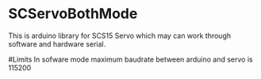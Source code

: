 # SCServoBothMode
This is arduino library for SCS15 Servo which may can work through software and hardware serial.

#Limits
In sofware mode maximum baudrate between arduino and servo is 115200
